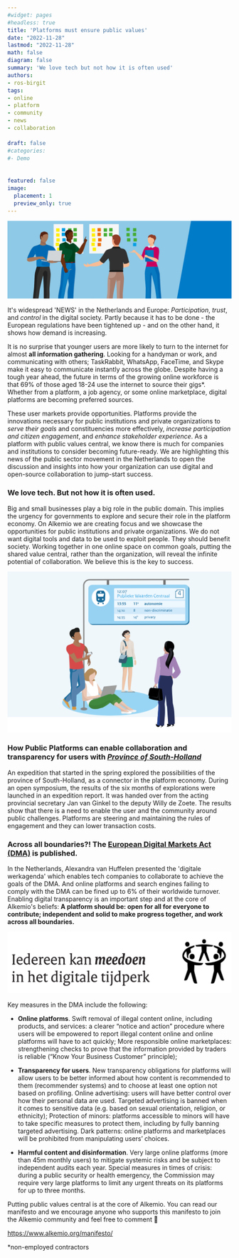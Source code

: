 ```yaml
---
#widget: pages
#headless: true
title: 'Platforms must ensure public values'
date: "2022-11-28"
lastmod: "2022-11-28"
math: false
diagram: false
summary: 'We love tech but not how it is often used'
authors:
- ros-birgit
tags:
- online
- platform
- community
- news
- collaboration

draft: false
#categories:
#- Demo


featured: false
image:
  placement: 1
  preview_only: true
---
```


![](./header.png)

It's widespread 'NEWS' in the Netherlands and Europe: _Participation_, _trust_, and _control_ in the digital society. Partly because it has to be done - the European regulations have been tightened up - and on the other hand, it shows how demand is increasing. 

It is no surprise that younger users are more likely to turn to the internet for almost **all information gathering**. Looking for a handyman or work, and communicating with others; TaskRabbit, WhatsApp, FaceTime, and Skype make it easy to communicate instantly across the globe. 
Despite having a tough year ahead, the future in terms of the growing online workforce is that 69% of those aged 18-24 use the internet to source their gigs*. Whether from a platform, a job agency, or some online marketplace, digital platforms are becoming preferred sources.

These user markets provide opportunities. Platforms provide the innovations necessary for public institutions and private organizations to _serve their goals_ and constituencies more effectively, _increase participation and citizen engagement_, and _enhance stakeholder experience_. As a platform with public values central, we know there is much for companies and institutions to consider becoming future-ready. We are highlighting this news of the public sector movement in the Netherlands to open the discussion and insights into how your organization can use digital and open-source collaboration to jump-start success. 

### We love tech. But not how it is often used. 

Big and small businesses play a big role in the public domain. This implies the urgency for governments to explore and secure their role in the platform economy. On Alkemio we are creating focus and we showcase the opportunities for public institutions and private organizations. We do not want digital tools and data to be used to exploit people. They should benefit society. Working together in one online space on common goals, putting the shared value central, rather than the organization, will reveal the infinite potential of collaboration. We believe this is the key to success. 

![](./value-driven.png)

### How Public Platforms can enable collaboration and transparency for users with *[Province of South-Holland](https://www.zuid-holland.nl/onderwerpen/digitaal-zuid-holland/ethiek-digitalisering/)*

An expedition that started in the spring explored the possibilities of the province of South-Holland, as a connector in the platform economy. During an open symposium, the results of the six months of explorations were launched in an expedition report. It was handed over from the acting provincial secretary Jan van Ginkel to the deputy Willy de Zoete. The results show that there is a need to enable the user and the community around public challenges. Platforms are steering and maintaining the rules of engagement and they can lower transaction costs.  

### Across all boundaries?! The [European Digital Markets Act (DMA)](https://competition-policy.ec.europa.eu/dma_en) is published. 

In the Netherlands, Alexandra van Huffelen presented the 'digitale werkagenda' which enables tech companies to collaborate to achieve the goals of the DMA. And online platforms and search engines failing to comply with the DMA can be fined up to 6% of their worldwide turnover. Enabling digital transparency is an important step and at the core of Alkemio's beliefs: **A platform should be: open for all for everyone to contribute; independent and solid to make progress together, and work across all boundaries.**

![](./werkagenda.png)

Key measures in the DMA include the following:

* **Online platforms**. Swift removal of illegal content online, including products, and services: a clearer “notice and action” procedure where users will be empowered to report illegal content online and online platforms will have to act quickly;
More responsible online marketplaces: strengthening checks to prove that the information provided by traders is reliable (“Know Your Business Customer” principle);
 
* **Transparency for users**. New transparency obligations for platforms will allow users to be better informed about how content is recommended to them (recommender systems) and to choose at least one option not based on profiling.
Online advertising: users will have better control over how their personal data are used. Targeted advertising is banned when it comes to sensitive data (e.g. based on sexual orientation, religion, or ethnicity);
Protection of minors: platforms accessible to minors will have to take specific measures to protect them, including by fully banning targeted advertising.
Dark patterns: online platforms and marketplaces will be prohibited from manipulating users’ choices.
 
* **Harmful content and disinformation**. Very large online platforms (more than 45m monthly users) to mitigate systemic risks and be subject to independent audits each year. Special measures in times of crisis: during a public security or health emergency, the Commission may require very large platforms to limit any urgent threats on its platforms for up to three months.

Putting public values central is at the core of Alkemio. You can read our manifesto and we encourage anyone who supports this manifesto to join the Alkemio community and feel free to comment 🔽

https://www.alkemio.org/manifesto/

*non-employed contractors


